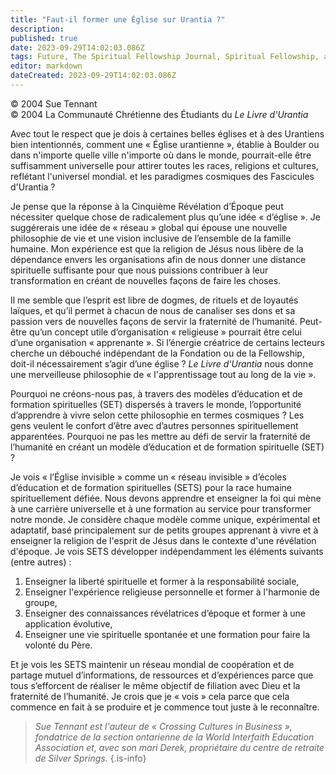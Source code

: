 ```yaml
---
title: "Faut-il former une Église sur Urantia ?"
description: 
published: true
date: 2023-09-29T14:02:03.086Z
tags: Future, The Spiritual Fellowship Journal, Spiritual Fellowship, article
editor: markdown
dateCreated: 2023-09-29T14:02:03.086Z
---
```


<p class="v-card v-sheet theme--light gray lighten-3 px-2">© 2004 Sue Tennant<br>© 2004 La Communauté Chrétienne des Étudiants du <i>Le Livre d'Urantia</i></p>


Avec tout le respect que je dois à certaines belles églises et à des Urantiens bien intentionnés, comment une « Église urantienne », établie à Boulder ou dans n'importe quelle ville n'importe où dans le monde, pourrait-elle être suffisamment universelle pour attirer toutes les races, religions et cultures, reflétant l'universel mondial. et les paradigmes cosmiques des Fascicules d'Urantia ?

Je pense que la réponse à la Cinquième Révélation d’Époque peut nécessiter quelque chose de radicalement plus qu’une idée « d’église ». Je suggérerais une idée de « réseau » global qui épouse une nouvelle philosophie de vie et une vision inclusive de l’ensemble de la famille humaine. Mon expérience est que la religion de Jésus nous libère de la dépendance envers les organisations afin de nous donner une distance spirituelle suffisante pour que nous puissions contribuer à leur transformation en créant de nouvelles façons de faire les choses.

Il me semble que l’esprit est libre de dogmes, de rituels et de loyautés laïques, et qu’il permet à chacun de nous de canaliser ses dons et sa passion vers de nouvelles façons de servir la fraternité de l’humanité. Peut-être qu’un concept utile d’organisation « religieuse » pourrait être celui d’une organisation « apprenante ». Si l’énergie créatrice de certains lecteurs cherche un débouché indépendant de la Fondation ou de la Fellowship, doit-il nécessairement s’agir d’une église ? _Le Livre d'Urantia_ nous donne une merveilleuse philosophie de « l'apprentissage tout au long de la vie ».

Pourquoi ne créons-nous pas, à travers des modèles d’éducation et de formation spirituelles (SET) dispersés à travers le monde, l’opportunité d’apprendre à vivre selon cette philosophie en termes cosmiques ? Les gens veulent le confort d’être avec d’autres personnes spirituellement apparentées. Pourquoi ne pas les mettre au défi de servir la fraternité de l’humanité en créant un modèle d’éducation et de formation spirituelle (SET) ?

Je vois « l’Église invisible » comme un « réseau invisible » d’écoles d’éducation et de formation spirituelles (SETS) pour la race humaine spirituellement défiée. Nous devons apprendre et enseigner la foi qui mène à une carrière universelle et à une formation au service pour transformer notre monde. Je considère chaque modèle comme unique, expérimental et adaptatif, basé principalement sur de petits groupes apprenant à vivre et à enseigner la religion de l'esprit de Jésus dans le contexte d'une révélation d'époque. Je vois SETS développer indépendamment les éléments suivants (entre autres) :

1. Enseigner la liberté spirituelle et former à la responsabilité sociale,
2. Enseigner l'expérience religieuse personnelle et former à l'harmonie de groupe,
3. Enseigner des connaissances révélatrices d’époque et former à une application évolutive,
4. Enseigner une vie spirituelle spontanée et une formation pour faire la volonté du Père.

Et je vois les SETS maintenir un réseau mondial de coopération et de partage mutuel d’informations, de ressources et d’expériences parce que tous s’efforcent de réaliser le même objectif de filiation avec Dieu et la fraternité de l’humanité. Je crois que je « vois » cela parce que cela commence en fait à se produire et je commence tout juste à le reconnaître.

> _Sue Tennant est l'auteur de « Crossing Cultures in Business », fondatrice de la section ontarienne de la World Interfaith Education Association et, avec son mari Derek, propriétaire du centre de retraite de Silver Springs._
{.is-info}

